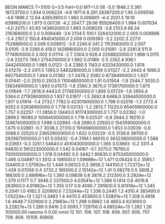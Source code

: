 BEGN
MARCS T=3100 G=3.5 FeH=0.0 MT=1.0
                  56
-5.0 1948.2 5.361 18723700.0 1.934 0.006224 
-4.8 1971.6 8.291 28367200.0 1.95 0.006556 
-4.6 1996.2 12.64 42653900.0 1.962 0.006901 
-4.4 2021.5 19.19 63996200.0 1.973 0.00726 
-4.2 2047.7 29.06 95926400.0 1.984 0.007634 
-4.0 2075.1 43.93 143902000.0 1.993 0.008029 
-3.8 2103.9 66.34 216368000.0 2.0 0.008449 
-3.6 2134.5 100.1 326432000.0 2.005 0.008898 
-3.4 2167.2 150.8 494545000.0 2.009 0.009383 
-3.2 2202.3 227.0 752888000.0 2.009 0.009912 
-3.0 2240.6 341.2 1153560000.0 2.007 0.0105 
-2.9 2260.6 418.0 1428960000.0 2.005 0.01081 
-2.8 2281.8 511.9 1774900000.0 2.002 0.01114 
-2.7 2304.0 626.4 2208820000.0 1.998 0.0115 
-2.6 2327.5 766.1 2754310000.0 1.992 0.01189 
-2.5 2352.4 936.1 3442410000.0 1.985 0.0123 
-2.4 2380.5 1143.0 4333430000.0 1.974 0.01276 
-2.3 2411.5 1393.0 5483280000.0 1.959 0.01327 
-2.2 2443.4 1696.0 6927540000.0 1.944 0.01382 
-2.1 2476.2 2062.0 8738490000.0 1.927 0.01441 
-2.0 2510.0 2503.0 11004800000.0 1.91 0.01504 
-1.9 2544.7 3035.0 13834900000.0 1.893 0.01573 
-1.8 2580.3 3675.0 17361700000.0 1.875 0.01648 
-1.7 2616.9 4443.0 21748300000.0 1.856 0.01729 
-1.6 2654.4 5364.0 27193900000.0 1.837 0.01817 
-1.5 2692.8 6466.0 33944500000.0 1.817 0.01914 
-1.4 2732.1 7782.0 42301900000.0 1.798 0.02019 
-1.3 2772.4 9352.0 52636900000.0 1.778 0.02133 
-1.2 2813.7 11220.0 65405900000.0 1.757 0.02257 
-1.1 2856.0 13440.0 81174300000.0 1.737 0.02392 
-1.0 2899.5 16080.0 100640000000.0 1.716 0.02537 
-0.9 2944.3 19210.0 124674000000.0 1.696 0.02693 
-0.8 2990.5 22920.0 154359000000.0 1.675 0.02861 
-0.7 3038.3 27310.0 191068000000.0 1.653 0.03039 
-0.6 3088.0 32520.0 236529000000.0 1.632 0.03229 
-0.5 3139.8 38700.0 292967000000.0 1.61 0.03432 
-0.4 3194.1 46010.0 363238000000.0 1.588 0.03651 
-0.3 3251.1 54640.0 451043000000.0 1.565 0.03893 
-0.2 3311.4 64830.0 561223000000.0 1.542 0.04167 
-0.1 3375.0 76760.0 700000000000.0 1.518 0.04492 
0.0 3442.1 90630.0 875345000000.0 1.495 0.04897 
0.1 3512.4 106500.0 1.09698e+12 1.471 0.05424 
0.2 3585.1 124400.0 1.37592e+12 1.449 0.06123 
0.3 3659.2 144100.0 1.72372e+12 1.428 0.07056 
0.4 3733.2 165500.0 2.15142e+12 1.41 0.08278 
0.5 3806.2 188300.0 2.66996e+12 1.393 0.09836 
0.6 3878.2 212300.0 3.2924e+12 1.379 0.1177 
0.7 3949.2 237500.0 4.03541e+12 1.366 0.1414 
0.8 4019.8 263900.0 4.91982e+12 1.355 0.17 
0.9 4090.7 291600.0 5.97416e+12 1.345 0.2041 
1.0 4162.5 320600.0 7.23244e+12 1.336 0.2445 
1.2 4310.4 383400.0 1.05224e+13 1.321 0.3483 
1.4 4470.5 453600.0 1.52801e+13 1.308 0.4918 
1.6 4648.7 532900.0 2.21983e+13 1.298 0.6862 
1.8 4853.4 623600.0 3.22827e+13 1.289 0.9416 
2.0 5093.7 729700.0 4.68524e+13 1.282 1.26 
100000.00
natoms              0      0.00
nmol          12
          101.         106.       107.      108.         606.        607.        608.
          707.         708.       808.    10108.       60808.
